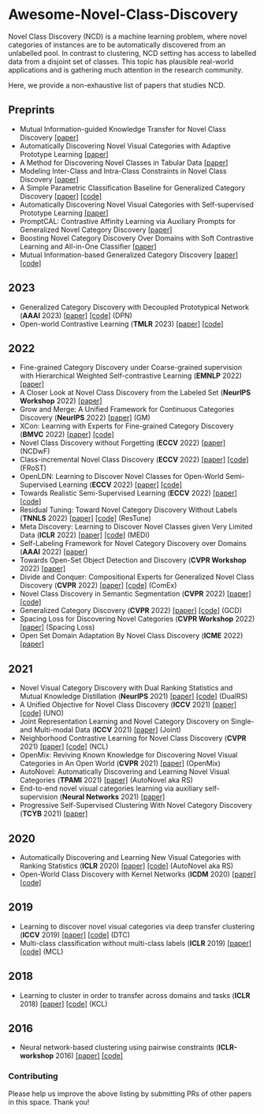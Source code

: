 # Awesome-Novel-Class-Discovery 

Novel Class Discovery (NCD) is a machine learning problem, where novel categories of instances are to be automatically discovered from an unlabelled pool. In contrast to clustering, NCD setting has access to labelled data from a disjoint set of classes. This topic has plausible real-world applications and is gathering much attention in the research community.  

Here, we provide a non-exhaustive list of papers that studies NCD. 


## Preprints
- Mutual Information-guided Knowledge Transfer for Novel Class Discovery [[paper]](https://arxiv.org/abs/2206.12063)
- Automatically Discovering Novel Visual Categories with Adaptive Prototype Learning [[paper]](https://arxiv.org/abs/2208.00979)
- A Method for Discovering Novel Classes in Tabular Data [[paper]](https://arxiv.org/abs/2209.01217)
- Modeling Inter-Class and Intra-Class Constraints in Novel Class Discovery [[paper]](https://arxiv.org/abs/2210.03591)
- A Simple Parametric Classification Baseline for Generalized Category Discovery [[paper]](https://arxiv.org/abs/2211.11727) [[code]](https://github.com/CVMI-Lab/SimGCD)
- Automatically Discovering Novel Visual Categories with Self-supervised Prototype Learning [[paper]](https://arxiv.org/abs/2208.00979)
- PromptCAL: Contrastive Affinity Learning via Auxiliary Prompts for Generalized Novel Category Discovery [[paper]](https://arxiv.org/abs/2212.05590)
- Boosting Novel Category Discovery Over Domains with Soft Contrastive Learning and All-in-One Classifier [[paper]](https://arxiv.org/abs/2211.11262v2)
- Mutual Information-based Generalized Category Discovery [[paper]](https://arxiv.org/abs/2212.00334) [[code]](https://github.com/fchiaroni/Mutual-Information-Based-GCD)

## 2023
- Generalized Category Discovery with Decoupled Prototypical Network (**AAAI** 2023) [[paper]](https://arxiv.org/abs/2211.15115) [[code]](https://github.com/Lackel/DPN) (DPN)
- Open-world Contrastive Learning (**TMLR** 2023) [[paper]](https://arxiv.org/abs/2208.02764) [[code]](https://github.com/deeplearning-wisc/opencon/)


## 2022
- Fine-grained Category Discovery under Coarse-grained supervision with Hierarchical Weighted Self-contrastive Learning (**EMNLP** 2022) [[paper]](https://arxiv.org/abs/2210.07733)
- A Closer Look at Novel Class Discovery from the Labeled Set (**NeurIPS Workshop** 2022) [[paper]](https://arxiv.org/abs/2209.09120)
- Grow and Merge: A Unified Framework for Continuous Categories Discovery (**NeurIPS** 2022) [[paper]](https://arxiv.org/abs/2210.04174) (GM)
- XCon: Learning with Experts for Fine-grained Category Discovery (**BMVC** 2022) [[paper]](https://arxiv.org/abs/2208.01898) [[code]](https://github.com/YiXXin/XCon)
- Novel Class Discovery without Forgetting (**ECCV** 2022) [[paper]](https://arxiv.org/abs/2207.10659) (NCDwF)
- Class-incremental Novel Class Discovery (**ECCV** 2022) [[paper]](https://arxiv.org/abs/2207.08605) [[code]](https://github.com/OatmealLiu/class-iNCD) (FRoST)
- OpenLDN: Learning to Discover Novel Classes for Open-World Semi-Supervised Learning (**ECCV** 2022) [[paper]](https://arxiv.org/abs/2207.02261) [[code]](https://github.com/nayeemrizve/OpenLDN)
- Towards Realistic Semi-Supervised Learning (**ECCV** 2022) [[paper]](https://arxiv.org/abs/2207.02269) [[code]](https://github.com/nayeemrizve/TRSSL)
- Residual Tuning: Toward Novel Category Discovery Without Labels (**TNNLS** 2022) [[paper]](https://ieeexplore.ieee.org/stamp/stamp.jsp?tp=&arnumber=9690577) [[code]](https://github.com/liuyudut/ResTune) (ResTune)
- Meta Discovery: Learning to Discover Novel Classes given Very Limited Data (**ICLR** 2022) [[paper]](https://openreview.net/forum?id=MEpKGLsY8f) [[code]](https://github.com/Haoang97/MEDI) (MEDI)
- Self-Labeling Framework for Novel Category Discovery over Domains (**AAAI** 2022) [[paper]](https://aaai-2022.virtualchair.net/poster_aaai1466)
- Towards Open-Set Object Detection and Discovery (**CVPR Workshop** 2022) [[paper]](https://arxiv.org/abs/2204.05604)
- Divide and Conquer: Compositional Experts for Generalized Novel Class Discovery (**CVPR** 2022) [[paper]](https://openaccess.thecvf.com/content/CVPR2022/papers/Yang_Divide_and_Conquer_Compositional_Experts_for_Generalized_Novel_Class_Discovery_CVPR_2022_paper.pdf) [[code]](https://github.com/muliyangm/ComEx) (ComEx)
- Novel Class Discovery in Semantic Segmentation (**CVPR** 2022) [[paper]](https://arxiv.org/abs/2112.01900) [[code]](https://github.com/HeliosZhao/NCDSS)
- Generalized Category Discovery (**CVPR** 2022) [[paper]](https://arxiv.org/abs/2201.02609) [[code]](https://github.com/sgvaze/generalized-category-discovery) (GCD)
- Spacing Loss for Discovering Novel Categories (**CVPR Workshop** 2022) [[paper]](https://arxiv.org/abs/2204.10595) (Spacing Loss)
- Open Set Domain Adaptation By Novel Class Discovery (**ICME** 2022) [[paper]](https://arxiv.org/abs/2203.03329)


## 2021
- Novel Visual Category Discovery with Dual Ranking Statistics and Mutual Knowledge Distillation (**NeurIPS** 2021) [[paper]](https://openreview.net/forum?id=xWq1MVj7YrE) [[code]](https://github.com/DTennant/dual-rank-ncd) (DualRS)
- A Unified Objective for Novel Class Discovery (**ICCV** 2021) [[paper]](https://openaccess.thecvf.com/content/ICCV2021/papers/Fini_A_Unified_Objective_for_Novel_Class_Discovery_ICCV_2021_paper.pdf) [[code]](https://github.com/DonkeyShot21/UNO) (UNO)
- Joint Representation Learning and Novel Category Discovery on Single- and Multi-modal Data (**ICCV** 2021) [[paper]](https://openaccess.thecvf.com/content/ICCV2021/papers/Jia_Joint_Representation_Learning_and_Novel_Category_Discovery_on_Single-_and_ICCV_2021_paper.pdf) (Joint)
- Neighborhood Contrastive Learning for Novel Class Discovery (**CVPR** 2021) [[paper]](https://arxiv.org/abs/2106.10731) [[code]](https://github.com/zhunzhong07/NCL) (NCL)
- OpenMix: Reviving Known Knowledge for Discovering Novel Visual Categories in An Open World (**CVPR** 2021) [[paper]](https://openaccess.thecvf.com/content/CVPR2021/papers/Zhong_OpenMix_Reviving_Known_Knowledge_for_Discovering_Novel_Visual_Categories_in_CVPR_2021_paper.pdf) (OpenMix)
- AutoNovel: Automatically Discovering and Learning Novel Visual Categories (**TPAMI** 2021) [[paper]](https://arxiv.org/abs/2106.15252) (AutoNovel aka RS)
- End-to-end novel visual categories learning via auxiliary self-supervision (**Neural Networks** 2021) [[paper]](https://www.sciencedirect.com/science/article/pii/S0893608021000575) 
- Progressive Self-Supervised Clustering With Novel Category Discovery (**TCYB** 2021) [[paper]](https://ieeexplore.ieee.org/document/9409777) 



## 2020
- Automatically Discovering and Learning New Visual Categories with Ranking Statistics (**ICLR** 2020) [[paper]](https://openreview.net/forum?id=BJl2_nVFPB) [[code]](https://github.com/k-han/AutoNovel) (AutoNovel aka RS)
- Open-World Class Discovery with Kernel Networks (**ICDM** 2020) [[paper]](https://arxiv.org/abs/2012.06957) [[code]](https://github.com/neu-spiral/OpenWorldKNet)



## 2019
- Learning to discover novel visual categories via deep transfer clustering (**ICCV** 2019) [[paper]](https://arxiv.org/abs/1908.09884) [[code]](https://github.com/k-han/DTC) (DTC)
- Multi-class classification without multi-class labels (**ICLR** 2019) [[paper]](https://openreview.net/forum?id=SJzR2iRcK7) [[code]](https://github.com/GT-RIPL/L2C) (MCL)


## 2018

- Learning to cluster in order to transfer across domains and tasks (**ICLR** 2018) [[paper]](https://openreview.net/pdf?id=ByRWCqvT-) [[code]](https://github.com/GT-RIPL/L2C) (KCL)


## 2016

- Neural network-based clustering using pairwise constraints (**ICLR-workshop** 2016) [[paper]](https://arxiv.org/abs/1511.06321) [[code]](https://github.com/GT-RIPL/L2C)

<!-- <hr/> -->

### Contributing
Please help us improve the above listing by submitting PRs of other papers in this space. Thank you!
